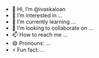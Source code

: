 - 👋 Hi, I’m @ivaskaloan
- 👀 I’m interested in ...
- 🌱 I’m currently learning ...
- 💞️ I’m looking to collaborate on ...
- 📫 How to reach me ...
- 😄 Pronouns: ...
- ⚡ Fun fact: ...

<!---
ivaskaloan/ivaskaloan is a ✨ special ✨ repository because its `README.md` (this file) appears on your GitHub profile.
You can click the Preview link to take a look at your changes.
--->
